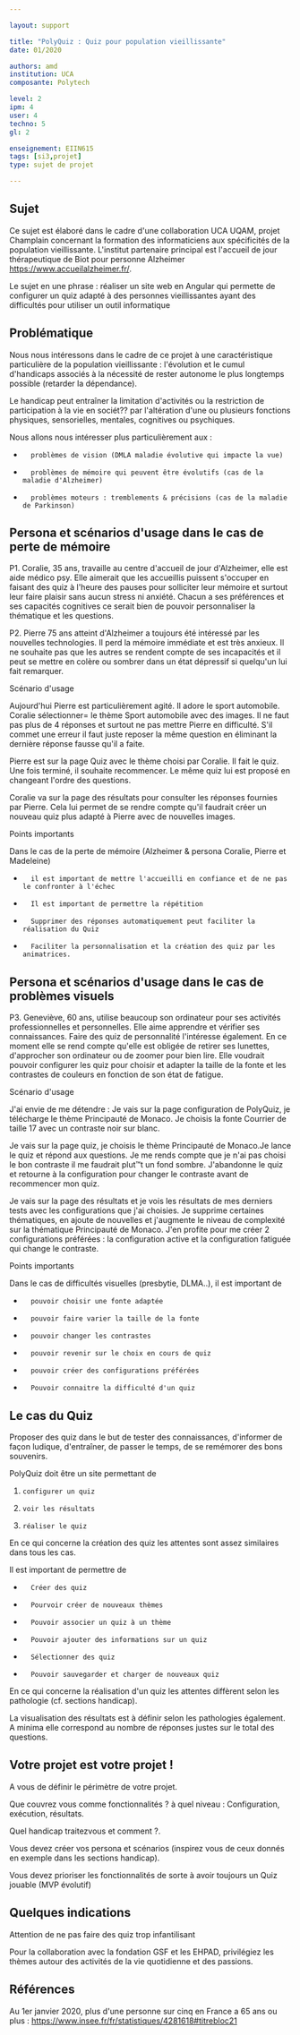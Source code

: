 ```yaml
---

layout: support

title: "PolyQuiz : Quiz pour population vieillissante"
date: 01/2020

authors: amd
institution: UCA
composante: Polytech 

level: 2
ipm: 4
user: 4
techno: 5
gl: 2

enseignement: EIIN615
tags: [si3,projet]
type: sujet de projet

---
```



## Sujet
Ce sujet est élaboré dans le cadre d'une collaboration UCA  UQAM, projet Champlain concernant la formation des informaticiens aux spécificités de la population vieillissante. L'institut partenaire principal est l'accueil de jour thérapeutique de Biot pour personne Alzheimer https://www.accueilalzheimer.fr/.

Le sujet en une phrase : réaliser un site web  en Angular qui permette de configurer un quiz adapté à des personnes vieillissantes ayant des difficultés pour utiliser un outil informatique

## Problématique
Nous nous intéressons dans le cadre de ce projet à une caractéristique particulière de la population vieillissante : l'évolution et  le cumul d'handicaps associés à la nécessité de rester autonome le plus longtemps possible (retarder la dépendance).

Le handicap peut entraîner la limitation d'activités ou la restriction de participation à la vie en sociét?? par l'altération d'une ou plusieurs fonctions physiques, sensorielles, mentales, cognitives ou psychiques.

Nous allons nous intéresser plus particulièrement aux :

-       problèmes de vision (DMLA maladie évolutive qui impacte la vue)

-       problèmes de mémoire qui peuvent être évolutifs (cas de la maladie d'Alzheimer)

-       problèmes moteurs : tremblements & précisions (cas de la maladie de Parkinson)

## Persona et scénarios d'usage dans le cas de perte de mémoire

P1. Coralie, 35 ans, travaille au centre d'accueil de jour d'Alzheimer, elle est aide médico psy. Elle aimerait que les accueillis puissent s'occuper en faisant des quiz à l'heure des pauses pour solliciter leur mémoire et surtout leur faire plaisir sans aucun stress ni anxiété. Chacun a ses préférences et ses capacités cognitives ce serait bien de pouvoir personnaliser la thématique et les questions.

P2. Pierre 75 ans atteint d'Alzheimer a toujours été intéressé par les nouvelles technologies. Il perd la mémoire immédiate et est très anxieux. Il ne souhaite pas que les autres se rendent compte de ses incapacités et il peut se mettre en colère ou sombrer dans un état dépressif  si quelqu'un lui fait remarquer.

Scénario d'usage

Aujourd'hui Pierre est particulièrement agité. Il adore le sport automobile. Coralie sélectionner= le thème Sport automobile avec des images. Il ne faut pas plus de 4 réponses et surtout ne pas mettre Pierre en difficulté. S'il commet une erreur il faut juste reposer la même question en éliminant la dernière réponse fausse qu'il a faite.

Pierre est sur la page Quiz avec le thème choisi par Coralie. Il fait le quiz. Une fois terminé, il souhaite recommencer. Le même quiz lui est proposé en changeant l'ordre des questions.

Coralie va sur la page des résultats pour consulter les réponses fournies par Pierre. Cela lui permet de se rendre compte qu'il faudrait créer un nouveau quiz plus adapté à Pierre avec de nouvelles images.

Points importants

Dans le cas de la perte de mémoire (Alzheimer & persona Coralie, Pierre et Madeleine)

-       il est important de mettre l'accueilli en confiance et de ne pas le confronter à l'échec

-       Il est important de permettre la répétition

-       Supprimer des réponses automatiquement peut faciliter la réalisation du Quiz

-       Faciliter la personnalisation et la création des quiz par les animatrices.



## Persona et scénarios d'usage dans le cas de problèmes visuels

P3. Geneviève, 60 ans, utilise beaucoup son ordinateur pour ses activités professionnelles et personnelles. Elle aime apprendre et vérifier ses connaissances. Faire des quiz de personnalité l'intéresse également. En ce moment elle se rend compte qu'elle est obligée de retirer ses lunettes, d'approcher son ordinateur ou de zoomer pour bien lire. Elle voudrait pouvoir configurer les quiz pour choisir et adapter la taille de la fonte et les contrastes de couleurs en fonction de son état de fatigue.

Scénario d'usage

J'ai envie de me détendre : Je vais sur la page configuration de PolyQuiz, je télécharge le thème Principauté de Monaco. Je choisis la fonte Courrier de taille 17 avec un contraste noir sur blanc.

Je vais sur la page quiz, je choisis le thème Principauté de Monaco.Je lance le quiz et répond aux questions. Je me rends compte que je n'ai pas choisi le bon contraste il me faudrait plut™t un fond sombre. J'abandonne le quiz et retourne à la configuration pour changer le contraste avant de recommencer mon quiz.

Je vais sur la page des résultats et je vois les résultats de mes derniers tests avec les configurations que j'ai choisies. Je supprime certaines thématiques, en ajoute de nouvelles et j'augmente le niveau de complexité sur la thématique Principauté de Monaco. J'en profite pour me créer 2 configurations préférées : la configuration active et la configuration fatiguée qui change le contraste.

Points importants

Dans le cas de difficultés visuelles (presbytie, DLMA..), il est important de

-       pouvoir choisir une fonte adaptée

-       pouvoir faire varier la taille de la fonte

-       pouvoir changer les contrastes

-       pouvoir revenir sur le choix en cours de quiz

-       pouvoir créer des configurations préférées

-       Pouvoir connaitre la difficulté d'un quiz

## Le cas du Quiz
Proposer des quiz dans le but de tester des connaissances, d'informer de façon ludique, d'entraîner, de passer le temps, de se remémorer des bons souvenirs.

PolyQuiz doit être un site permettant de

1.     configurer un quiz

2.     voir les résultats

3.     réaliser le quiz

En ce qui concerne la création des quiz les attentes sont assez similaires dans tous les cas.

Il est important de permettre de

-       Créer des quiz

-       Pourvoir créer de nouveaux thèmes

-       Pouvoir associer un quiz à un thème

-       Pouvoir ajouter des informations sur un quiz

-       Sélectionner des quiz

-       Pouvoir sauvegarder et charger de nouveaux quiz

En ce qui concerne la réalisation d'un quiz les attentes diffèrent selon les pathologie (cf. sections handicap).

La visualisation des résultats est à définir selon les pathologies également. A minima elle correspond au nombre de réponses justes sur le total des questions.

## Votre projet est votre projet !
A vous de définir le périmètre de votre projet.

Que couvrez vous comme fonctionnalités ?  à quel niveau : Configuration, exécution, résultats. 

Quel handicap traitezvous et comment ?.

Vous devez créer vos persona et scénarios (inspirez vous de ceux donnés en exemple dans les sections handicap).

Vous devez prioriser les fonctionnalités de sorte à avoir toujours un Quiz jouable (MVP évolutif)

## Quelques indications
Attention de ne pas faire des quiz trop infantilisant

Pour la collaboration avec la fondation GSF et les EHPAD, privilégiez les thèmes autour des activités de la vie quotidienne et des passions.

## Références 
Au 1er janvier 2020, plus d'une personne sur cinq en France a 65 ans ou plus : https://www.insee.fr/fr/statistiques/4281618#titrebloc21

